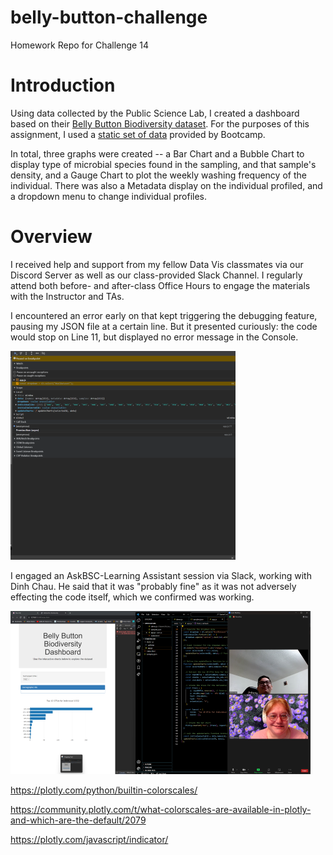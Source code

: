 # belly-button-challenge
Homework Repo for Challenge 14

# Introduction
Using data collected by the Public Science Lab, I created a dashboard based on their [Belly Button Biodiversity dataset](http://robdunnlab.com/projects/belly-button-biodiversity/). For the purposes of this assignment, I used a [static set of data](https://2u-data-curriculum-team.s3.amazonaws.com/dataviz-classroom/v1.1/14-Interactive-Web-Visualizations/02-Homework/samples.json) provided by Bootcamp.

In total, three graphs were created -- a Bar Chart and a Bubble Chart to display type of microbial species found in the sampling, and that sample's density, and a Gauge Chart to plot the weekly washing frequency of the individual.  There was also a Metadata display on the individual profiled, and a dropdown menu to change individual profiles.

# Overview
I received help and support from my fellow Data Vis classmates via our Discord Server as well as our class-provided Slack Channel. I regularly attend both before- and after-class Office Hours to engage the materials with the Instructor and TAs.

I encountered an error early on that kept triggering the debugging feature, pausing my JSON file at a certain line. But it presented curiously: the code would stop on Line 11, but displayed no error message in the Console. 

<img src="https://github.com/TLCLauraB/belly-button-challenge/blob/main/images/Screenshot%202023-10-04%20152305-SM.png">

I engaged an AskBSC-Learning Assistant session via Slack, working with Dinh Chau. He said that it was "probably fine" as it was not adversely effecting the code itself, which we confirmed was working. 

<img src="https://github.com/TLCLauraB/belly-button-challenge/blob/main/images/Screenshot%202023-10-04%20152302-SM.png">





https://plotly.com/python/builtin-colorscales/

https://community.plotly.com/t/what-colorscales-are-available-in-plotly-and-which-are-the-default/2079

https://plotly.com/javascript/indicator/
